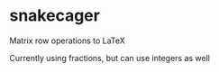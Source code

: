 # snakecager
Matrix row operations to LaTeX

Currently using fractions, but can use integers as well

